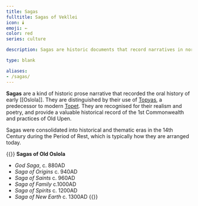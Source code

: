 ```yaml
---
title: Sagas
fulltitle: Sagas of Vekllei
icon: 🕯️
emoji: ←
color: red
series: culture

description: Sagas are historic documents that record narratives in northern Vekllei cultures, including Oslola, Kala and Aismious.

type: blank

aliases:
- /sagas/
---
```

**Sagas** are a kind of historic prose narrative that recorded the oral history of early [[Oslola]]. They are distinguished by their use of [Topyas](/factbook/society/culture/language/#history/), a predecessor to modern [Topet](/factbook/society/culture/language/#topet/). They are recognised for their realism and poetry, and provide a valuable historical record of the 1st Commonwealth and practices of Old Upen.

Sagas were consolidated into historical and thematic eras in the 14th Century during the Period of Rest, which is typically how they are arranged today.

{{<note panel>}}
**Sagas of Old Oslola**
- *God Saga*, c. 880AD
- *Saga of Origins* c. 940AD
- *Saga of Saints* c. 960AD
- *Saga of Family* c.1000AD
- *Saga of Spirits* c. 1200AD
- *Saga of New Earth* c. 1300AD
{{</note>}}


